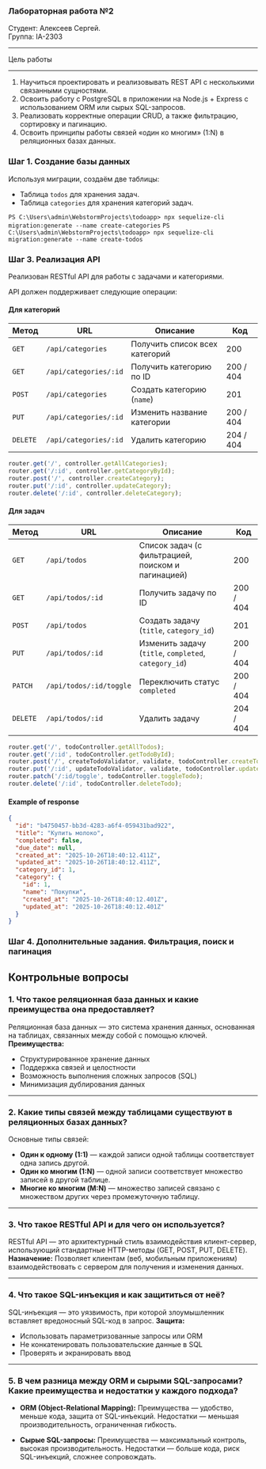 ### Лабораторная работа №2
Студент: Алексеев Сергей. <br>
Группа: IA-2303
***
Цель работы
***
1. Научиться проектировать и реализовывать REST API с несколькими связанными сущностями.
2. Освоить работу с PostgreSQL в приложении на Node.js + Express с использованием ORM или сырых SQL-запросов.
3. Реализовать корректные операции CRUD, а также фильтрацию, сортировку и пагинацию.
4. Освоить принципы работы связей «один ко многим» (1:N) в реляционных базах данных.

### Шаг 1. Создание базы данных

Используя миграции, создаём две таблицы:

- Таблица `todos` для хранения задач.
- Таблица `categories` для хранения категорий задач.

``PS C:\Users\admin\WebstormProjects\todoapp> npx sequelize-cli migration:generate --name create-categories``
``PS C:\Users\admin\WebstormProjects\todoapp> npx sequelize-cli migration:generate --name create-todos``

### Шаг 3. Реализация API

Реализован RESTful API для работы с задачами и категориями.

API должен поддерживает следующие операции:

#### Для категорий

| Метод    | URL                   | Описание                       | Код       |
| -------- | --------------------- | ------------------------------ | --------- |
| `GET`    | `/api/categories`     | Получить список всех категорий | 200       |
| `GET`    | `/api/categories/:id` | Получить категорию по ID       | 200 / 404 |
| `POST`   | `/api/categories`     | Создать категорию (`name`)     | 201       |
| `PUT`    | `/api/categories/:id` | Изменить название категории    | 200 / 404 |
| `DELETE` | `/api/categories/:id` | Удалить категорию              | 204 / 404 |

```js
router.get('/', controller.getAllCategories);
router.get('/:id', controller.getCategoryById);
router.post('/', controller.createCategory);
router.put('/:id', controller.updateCategory);
router.delete('/:id', controller.deleteCategory);
```
#### Для задач

| Метод    | URL                     | Описание                                              | Код       |
| -------- | ----------------------- | ----------------------------------------------------- | --------- |
| `GET`    | `/api/todos`            | Список задач (с фильтрацией, поиском и пагинацией)    | 200       |
| `GET`    | `/api/todos/:id`        | Получить задачу по ID                                 | 200 / 404 |
| `POST`   | `/api/todos`            | Создать задачу (`title`, `category_id`)               | 201       |
| `PUT`    | `/api/todos/:id`        | Изменить задачу (`title`, `completed`, `category_id`) | 200 / 404 |
| `PATCH`  | `/api/todos/:id/toggle` | Переключить статус `completed`                        | 200 / 404 |
| `DELETE` | `/api/todos/:id`        | Удалить задачу                                        | 204 / 404 |

```js
router.get('/', todoController.getAllTodos);
router.get('/:id', todoController.getTodoById);
router.post('/', createTodoValidator, validate, todoController.createTodo);
router.put('/:id', updateTodoValidator, validate, todoController.updateTodo);
router.patch('/:id/toggle', todoController.toggleTodo);
router.delete('/:id', todoController.deleteTodo);
```

#### Example of response
```json
{
  "id": "b4750457-bb3d-4283-a6f4-059431bad922",
  "title": "Купить молоко",
  "completed": false,
  "due_date": null,
  "created_at": "2025-10-26T18:40:12.411Z",
  "updated_at": "2025-10-26T18:40:12.411Z",
  "category_id": 1,
  "category": {
    "id": 1,
    "name": "Покупки",
    "created_at": "2025-10-26T18:40:12.401Z",
    "updated_at": "2025-10-26T18:40:12.401Z"
  }
}
```

### Шаг 4. Дополнительные задания. Фильтрация, поиск и пагинация

## Контрольные вопросы

### 1. Что такое реляционная база данных и какие преимущества она предоставляет?

Реляционная база данных — это система хранения данных, основанная на таблицах, связанных между собой с помощью ключей.
**Преимущества:**

* Структурированное хранение данных
* Поддержка связей и целостности
* Возможность выполнения сложных запросов (SQL)
* Минимизация дублирования данных

---

### 2. Какие типы связей между таблицами существуют в реляционных базах данных?

Основные типы связей:

* **Один к одному (1:1)** — каждой записи одной таблицы соответствует одна запись другой.
* **Один ко многим (1:N)** — одной записи соответствует множество записей в другой таблице.
* **Многие ко многим (M:N)** — множество записей связано с множеством других через промежуточную таблицу.

---

### 3. Что такое RESTful API и для чего он используется?

RESTful API — это архитектурный стиль взаимодействия клиент-сервер, использующий стандартные HTTP-методы (GET, POST, PUT, DELETE).
**Назначение:**
Позволяет клиентам (веб, мобильным приложениям) взаимодействовать с сервером для получения и изменения данных.

---

### 4. Что такое SQL-инъекция и как защититься от неё?

SQL-инъекция — это уязвимость, при которой злоумышленник вставляет вредоносный SQL-код в запрос.
**Защита:**

* Использовать параметризованные запросы или ORM
* Не конкатенировать пользовательские данные в SQL
* Проверять и экранировать ввод

---

### 5. В чем разница между ORM и сырыми SQL-запросами? Какие преимущества и недостатки у каждого подхода?

* **ORM (Object-Relational Mapping):**
  Преимущества — удобство, меньше кода, защита от SQL-инъекций.
  Недостатки — меньшая производительность, ограниченная гибкость.

* **Сырые SQL-запросы:**
  Преимущества — максимальный контроль, высокая производительность.
  Недостатки — больше кода, риск SQL-инъекций, сложнее сопровождать.
